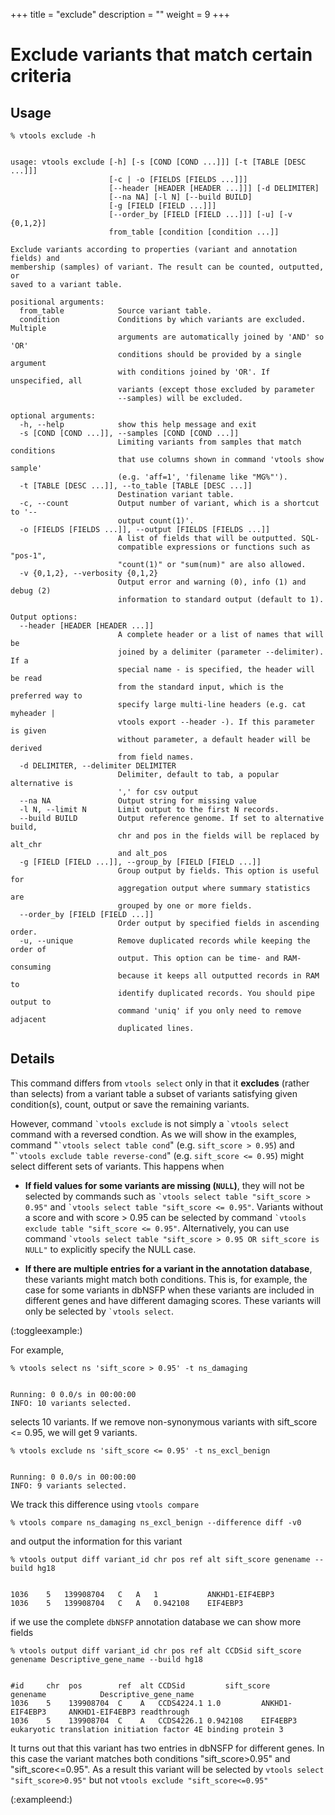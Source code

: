 +++
title = "exclude"
description = ""
weight = 9
+++


# Exclude variants that match certain criteria


## Usage

    % vtools exclude -h
    

    usage: vtools exclude [-h] [-s [COND [COND ...]]] [-t [TABLE [DESC ...]]]
                          [-c | -o [FIELDS [FIELDS ...]]]
                          [--header [HEADER [HEADER ...]]] [-d DELIMITER]
                          [--na NA] [-l N] [--build BUILD]
                          [-g [FIELD [FIELD ...]]]
                          [--order_by [FIELD [FIELD ...]]] [-u] [-v {0,1,2}]
                          from_table [condition [condition ...]]
    
    Exclude variants according to properties (variant and annotation fields) and
    membership (samples) of variant. The result can be counted, outputted, or
    saved to a variant table.
    
    positional arguments:
      from_table            Source variant table.
      condition             Conditions by which variants are excluded. Multiple
                            arguments are automatically joined by 'AND' so 'OR'
                            conditions should be provided by a single argument
                            with conditions joined by 'OR'. If unspecified, all
                            variants (except those excluded by parameter
                            --samples) will be excluded.
    
    optional arguments:
      -h, --help            show this help message and exit
      -s [COND [COND ...]], --samples [COND [COND ...]]
                            Limiting variants from samples that match conditions
                            that use columns shown in command 'vtools show sample'
                            (e.g. 'aff=1', 'filename like "MG%"').
      -t [TABLE [DESC ...]], --to_table [TABLE [DESC ...]]
                            Destination variant table.
      -c, --count           Output number of variant, which is a shortcut to '--
                            output count(1)'.
      -o [FIELDS [FIELDS ...]], --output [FIELDS [FIELDS ...]]
                            A list of fields that will be outputted. SQL-
                            compatible expressions or functions such as "pos-1",
                            "count(1)" or "sum(num)" are also allowed.
      -v {0,1,2}, --verbosity {0,1,2}
                            Output error and warning (0), info (1) and debug (2)
                            information to standard output (default to 1).
    
    Output options:
      --header [HEADER [HEADER ...]]
                            A complete header or a list of names that will be
                            joined by a delimiter (parameter --delimiter). If a
                            special name - is specified, the header will be read
                            from the standard input, which is the preferred way to
                            specify large multi-line headers (e.g. cat myheader |
                            vtools export --header -). If this parameter is given
                            without parameter, a default header will be derived
                            from field names.
      -d DELIMITER, --delimiter DELIMITER
                            Delimiter, default to tab, a popular alternative is
                            ',' for csv output
      --na NA               Output string for missing value
      -l N, --limit N       Limit output to the first N records.
      --build BUILD         Output reference genome. If set to alternative build,
                            chr and pos in the fields will be replaced by alt_chr
                            and alt_pos
      -g [FIELD [FIELD ...]], --group_by [FIELD [FIELD ...]]
                            Group output by fields. This option is useful for
                            aggregation output where summary statistics are
                            grouped by one or more fields.
      --order_by [FIELD [FIELD ...]]
                            Order output by specified fields in ascending order.
      -u, --unique          Remove duplicated records while keeping the order of
                            output. This option can be time- and RAM-consuming
                            because it keeps all outputted records in RAM to
                            identify duplicated records. You should pipe output to
                            command 'uniq' if you only need to remove adjacent
                            duplicated lines.
    



## Details

This command differs from `vtools select` only in that it **excludes** (rather than selects) from a variant table a subset of variants satisfying given condition(s), count, output or save the remaining variants. 

However, command `` `vtools exclude `` is not simply a `` `vtools select `` command with a reversed condtion. As we will show in the examples, command "`` `vtools select table cond ``" (e.g. `sift_score > 0.95`) and "`` `vtools exclude table reverse-cond ``" (e.g. `sift_score <= 0.95`) might select different sets of variants. This happens when 



*   **If field values for some variants are missing (`NULL`)**, they will not be selected by commands such as `` `vtools select table "sift_score > 0.95" `` and `` `vtools select table "sift_score <= 0.95" ``. Variants without a score and with score > 0.95 can be selected by command `` `vtools exclude table "sift_score <= 0.95" ``. Alternatively, you can use command `` `vtools select table "sift_score > 0.95 OR sift_score is NULL" `` to explicitly specify the NULL case. 

*   **If there are multiple entries for a variant in the annotation database**, these variants might match both conditions. This is, for example, the case for some variants in dbNSFP when these variants are included in different genes and have different damaging scores. These variants will only be selected by `` `vtools select ``. 

(:toggleexample:) 

For example, 



    % vtools select ns 'sift_score > 0.95' -t ns_damaging
    

    Running: 0 0.0/s in 00:00:00
    INFO: 10 variants selected.
    

selects 10 variants. If we remove non-synonymous variants with sift_score <= 0.95, we will get 9 variants. 



    % vtools exclude ns 'sift_score <= 0.95' -t ns_excl_benign
    

    Running: 0 0.0/s in 00:00:00
    INFO: 9 variants selected.
    

We track this difference using `vtools compare` 



    % vtools compare ns_damaging ns_excl_benign --difference diff -v0
    

and output the information for this variant 



    % vtools output diff variant_id chr pos ref alt sift_score genename --build hg18
    

    1036	5	139908704	C	A	1	        ANKHD1-EIF4EBP3
    1036	5	139908704	C	A	0.942108	EIF4EBP3
    

if we use the complete `dbNSFP` annotation database we can show more fields 



    % vtools output diff variant_id chr pos ref alt CCDSid sift_score genename Descriptive_gene_name --build hg18
    

    #id     chr  pos        ref  alt CCDSid         sift_score      genename            Descriptive_gene_name
    1036	5    139908704	C    A	 CCDS4224.1	1.0	        ANKHD1-EIF4EBP3	    ANKHD1-EIF4EBP3 readthrough
    1036	5    139908704	C    A	 CCDS4226.1	0.942108	EIF4EBP3	    eukaryotic translation initiation factor 4E binding protein 3
    

It turns out that this variant has two entries in dbNSFP for different genes. In this case the variant matches both conditions "sift\_score>0.95" and "sift\_score<=0.95". As a result this variant will be selected by `vtools select "sift_score>0.95"` but not `vtools exclude "sift_score<=0.95"` 

(:exampleend:)